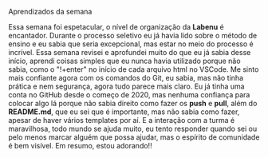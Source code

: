 Aprendizados da semana

Essa semana foi espetacular, o nível de organização da **Labenu** é encantador. Durante o processo seletivo eu já havia lido sobre o método de ensino e eu sabia que seria excepcional, mas estar no meio do processo é incrível. 
Essa semana revisei e aprofundei muito do que eu já sabia desse início, aprendi coisas simples que eu nunca havia utilizado porque não sabia, como o "!+enter" no início de cada arquivo html no VSCode. Me sinto mais confiante agora com os comandos do Git, eu sabia, mas não tinha prática e nem segurança, agora tudo parece mais claro. Eu já tinha uma conta no GitHub desde o começo de 2020, mas nenhuma confiança para colocar algo lá porque não sabia direito como fazer os **push** e **pull**, além do **README.md**, que eu sei que é importante, mas não sabia como fazer, apesar de haver vários templates por aí. E a interação com a turma é maravilhosa, todo mundo se ajuda muito, eu tento responder quando sei ou pelo menos marcar alguém que possa ajudar, mas o espírito de comunidade é bem visível. Em resumo, estou adorando!! 